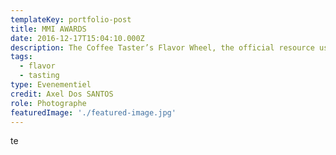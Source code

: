 ```yaml
---
templateKey: portfolio-post
title: MMI AWARDS
date: 2016-12-17T15:04:10.000Z
description: The Coffee Taster’s Flavor Wheel, the official resource used by coffee tasters, has been revised for the first time this year.
tags:
  - flavor
  - tasting
type: Evenementiel
credit: Axel Dos SANTOS
role: Photographe
featuredImage: './featured-image.jpg'
---
```

te
